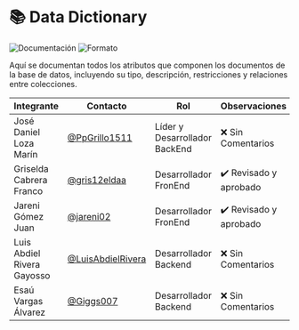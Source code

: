 # 📚 Data Dictionary

![Documentación](https://img.shields.io/badge/Tipo-Diccionario%20de%20Datos-lightgrey?style=flat-square)
![Formato](https://img.shields.io/badge/Formato-Markdown%20%7C%20CSV-blue?style=flat-square)

Aquí se documentan todos los atributos que componen los documentos de la base de datos, incluyendo su tipo, descripción, restricciones y relaciones entre colecciones.

|Integrante|Contacto|Rol|Observaciones|
|------------|--------|---|---|
|José Daniel Loza Marín |[@PpGrillo1511](https://github.com/PpGrillo1511)|Líder y Desarrollador BackEnd|❌ Sin Comentarios|
|Griselda Cabrera Franco |[@gris12eldaa](https://github.com/gris12eldaa)|Desarrollador FronEnd|✔️  Revisado y aprobado|
|Jareni Gómez Juan |[@jareni02](https://github.com/jareni02)|Desarrollador FronEnd|✔️  Revisado y aprobado|
|Luis Abdiel Rivera Gayosso |[@LuisAbdielRivera](https://github.com/LuisAbdielRivera)|Desarrollador Backend|❌ Sin Comentarios|
|Esaú Vargas Álvarez |[@Giggs007](https://github.com/Giggs007)|Desarrollador Backend|❌ Sin Comentarios|
